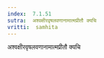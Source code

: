 ```yaml
---
index:  7.1.51
sutra:  अश्वक्षीरवृषलवणानामात्मप्रीतौ क्यचि
vritti:  samhita 
---
```


अश्वक्षीरवृषलवणानामात्मप्रीतौ क्यचि

